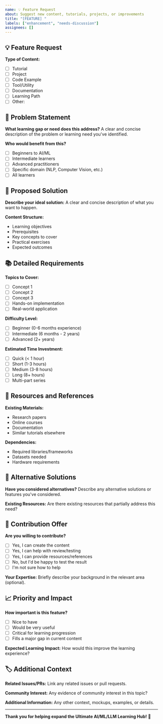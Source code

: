 ```yaml
---
name: 💡 Feature Request
about: Suggest new content, tutorials, projects, or improvements
title: "[FEATURE] "
labels: ["enhancement", "needs-discussion"]
assignees: []
---
```


## 💡 Feature Request

**Type of Content:**
- [ ] Tutorial
- [ ] Project
- [ ] Code Example
- [ ] Tool/Utility
- [ ] Documentation
- [ ] Learning Path
- [ ] Other: 

## 🎯 Problem Statement

**What learning gap or need does this address?**
A clear and concise description of the problem or learning need you've identified.

**Who would benefit from this?**
- [ ] Beginners to AI/ML
- [ ] Intermediate learners
- [ ] Advanced practitioners
- [ ] Specific domain (NLP, Computer Vision, etc.)
- [ ] All learners

## 🚀 Proposed Solution

**Describe your ideal solution:**
A clear and concise description of what you want to happen.

**Content Structure:**
- Learning objectives
- Prerequisites
- Key concepts to cover
- Practical exercises
- Expected outcomes

## 📚 Detailed Requirements

**Topics to Cover:**
- [ ] Concept 1
- [ ] Concept 2
- [ ] Concept 3
- [ ] Hands-on implementation
- [ ] Real-world application

**Difficulty Level:**
- [ ] Beginner (0-6 months experience)
- [ ] Intermediate (6 months - 2 years)
- [ ] Advanced (2+ years)

**Estimated Time Investment:**
- [ ] Quick (< 1 hour)
- [ ] Short (1-3 hours)
- [ ] Medium (3-8 hours)
- [ ] Long (8+ hours)
- [ ] Multi-part series

## 🔗 Resources and References

**Existing Materials:**
- Research papers
- Online courses
- Documentation
- Similar tutorials elsewhere

**Dependencies:**
- Required libraries/frameworks
- Datasets needed
- Hardware requirements

## 🌟 Alternative Solutions

**Have you considered alternatives?**
Describe any alternative solutions or features you've considered.

**Existing Resources:**
Are there existing resources that partially address this need?

## 💪 Contribution Offer

**Are you willing to contribute?**
- [ ] Yes, I can create the content
- [ ] Yes, I can help with review/testing
- [ ] Yes, I can provide resources/references
- [ ] No, but I'd be happy to test the result
- [ ] I'm not sure how to help

**Your Expertise:**
Briefly describe your background in the relevant area (optional).

## 📈 Priority and Impact

**How important is this feature?**
- [ ] Nice to have
- [ ] Would be very useful
- [ ] Critical for learning progression
- [ ] Fills a major gap in current content

**Expected Learning Impact:**
How would this improve the learning experience?

## 🏷️ Additional Context

**Related Issues/PRs:**
Link any related issues or pull requests.

**Community Interest:**
Any evidence of community interest in this topic?

**Additional Information:**
Any other context, mockups, examples, or details.

---

**Thank you for helping expand the Ultimate AI/ML/LLM Learning Hub!** 🚀